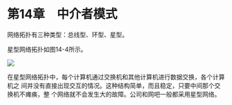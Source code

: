 # 第14章　中介者模式

网络拓扑有三种类型：总线型、环型、星型。

星型网络拓扑如图14-4所示。

![](https://github.com/Aishiyang/Notebook/blob/master/DesignPatterns/images/WeChat20Image_20190128184144.png)



在星型网络拓扑中，每个计算机通过交换机和其他计算机进行数据交换，各个计算机之
间并没有直接出现交互的情况。这种结构简单，而且稳定，只要中间那个交换机不瘫痪，整
个网络就不会发生大的故障。公司和网吧一般都采用星型网络。













